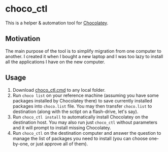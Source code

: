 # choco_ctl
This is a helper &amp; automation tool for [Chocolatey](https://chocolatey.org/).

## Motivation
The main purpose of the tool is to simplify migration from one computer to another. I created it when I bought a new laptop and I was too lazy to install all the applications I have on the new computer.

## Usage
1. Download [choco_ctl.cmd](https://github.com/barbalion/choco_ctl/raw/main/choco_ctl.cmd) to any local folder. 
1. Run `choco list` on your reference machine (assuming you have some packages installed by Chocolatey there) to save currently installed packages into `choco.list` file. You may then transfer `choco.list` to destination (along with the sctipt on a flash-drive, let's say).
1. Run `choco_ctl install` to automatically install Chocolatey on the destination host. You may also run just `choco_ctl` without parameters and it will prompt to install missing Chocolatey.
1. Run `choco_ctl` on the destination computer and answer the question to manage the list of packages you need to install (you can choose one-by-one, or just approve all of them).
